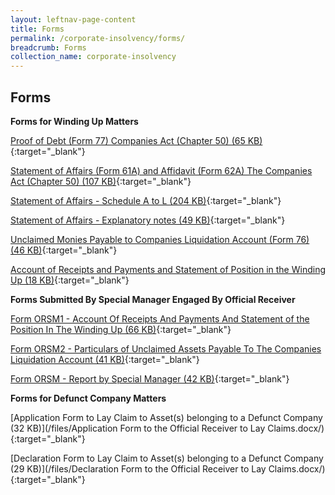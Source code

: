 ```yaml
---
layout: leftnav-page-content
title: Forms
permalink: /corporate-insolvency/forms/
breadcrumb: Forms
collection_name: corporate-insolvency
---
```


Forms
---

**Forms for Winding Up Matters**

[Proof of Debt (Form 77) Companies Act (Chapter 50) (65 KB)](/files/linkclick1664.doc/){:target="_blank"}

[Statement of Affairs (Form 61A) and Affidavit (Form 62A) The Companies Act (Chapter 50) (107 KB)](/files/linkclickfbe0.doc/){:target="_blank"}

[Statement of Affairs - Schedule A to L (204 KB)](/files/Schedule_A_L.xls/){:target="_blank"}

[Statement of Affairs - Explanatory notes (49 KB)](/files/linkclick99f4.pdf/){:target="_blank"}

[Unclaimed Monies Payable to Companies Liquidation Account (Form 76) (46 KB)](/files/UnclaimedMoniespayabletoCompaniesLiquidationAccountForm76.pdf/){:target="_blank"}

[Account of Receipts and Payments and Statement of Position in the Winding Up (18 KB)](/files/Acountofreceipts&payments.pdf/){:target="_blank"}


**Forms Submitted By Special Manager Engaged By Official Receiver**

[Form ORSM1 - Account Of Receipts And Payments And Statement of the Position In The Winding Up (66 KB)](/files/linkclickff1b.doc/){:target="_blank"}

[Form ORSM2 - Particulars of Unclaimed Assets Payable To The Companies Liquidation Account (41 KB)](/files/linkclickbf12.doc/){:target="_blank"}

[Form ORSM - Report by Special Manager (42 KB)](/files/linkclickdb78.doc/){:target="_blank"}

**Forms for Defunct Company Matters**

[Application Form to Lay Claim to Asset(s) belonging to a Defunct Company (32 KB)](/files/Application Form to the Official Receiver to Lay Claims.docx/){:target="_blank"}

[Declaration Form to Lay Claim to Asset(s) belonging to a Defunct Company (29 KB)](/files/Declaration Form to the Official Receiver to Lay Claims.docx/){:target="_blank"}
